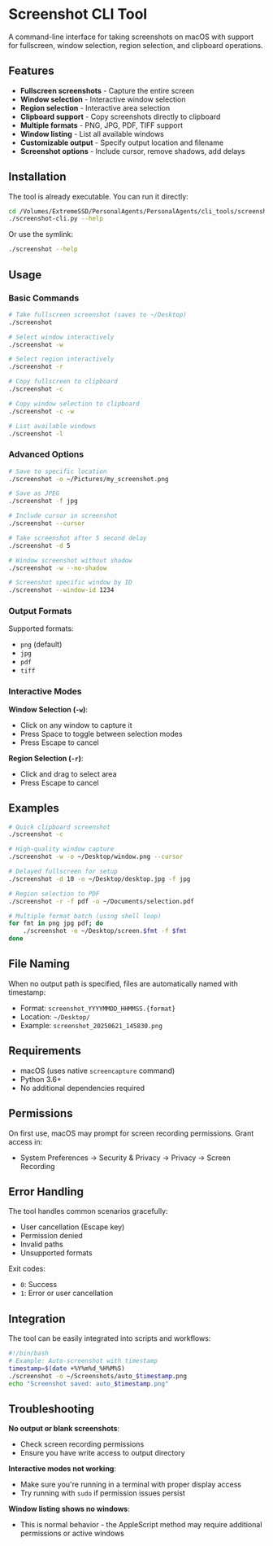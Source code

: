 # Screenshot CLI Tool

A command-line interface for taking screenshots on macOS with support for fullscreen, window selection, region selection, and clipboard operations.

## Features

- **Fullscreen screenshots** - Capture the entire screen
- **Window selection** - Interactive window selection 
- **Region selection** - Interactive area selection
- **Clipboard support** - Copy screenshots directly to clipboard
- **Multiple formats** - PNG, JPG, PDF, TIFF support
- **Window listing** - List all available windows
- **Customizable output** - Specify output location and filename
- **Screenshot options** - Include cursor, remove shadows, add delays

## Installation

The tool is already executable. You can run it directly:

```bash
cd /Volumes/ExtremeSSD/PersonalAgents/PersonalAgents/cli_tools/screenshot-cli
./screenshot-cli.py --help
```

Or use the symlink:

```bash
./screenshot --help
```

## Usage

### Basic Commands

```bash
# Take fullscreen screenshot (saves to ~/Desktop)
./screenshot

# Select window interactively
./screenshot -w

# Select region interactively  
./screenshot -r

# Copy fullscreen to clipboard
./screenshot -c

# Copy window selection to clipboard
./screenshot -c -w

# List available windows
./screenshot -l
```

### Advanced Options

```bash
# Save to specific location
./screenshot -o ~/Pictures/my_screenshot.png

# Save as JPEG
./screenshot -f jpg

# Include cursor in screenshot
./screenshot --cursor

# Take screenshot after 5 second delay
./screenshot -d 5

# Window screenshot without shadow
./screenshot -w --no-shadow

# Screenshot specific window by ID
./screenshot --window-id 1234
```

### Output Formats

Supported formats:
- `png` (default)
- `jpg` 
- `pdf`
- `tiff`

### Interactive Modes

**Window Selection (`-w`)**:
- Click on any window to capture it
- Press Space to toggle between selection modes
- Press Escape to cancel

**Region Selection (`-r`)**:
- Click and drag to select area
- Press Escape to cancel

## Examples

```bash
# Quick clipboard screenshot
./screenshot -c

# High-quality window capture
./screenshot -w -o ~/Desktop/window.png --cursor

# Delayed fullscreen for setup
./screenshot -d 10 -o ~/Desktop/desktop.jpg -f jpg

# Region selection to PDF
./screenshot -r -f pdf -o ~/Documents/selection.pdf

# Multiple format batch (using shell loop)
for fmt in png jpg pdf; do
    ./screenshot -o ~/Desktop/screen.$fmt -f $fmt
done
```

## File Naming

When no output path is specified, files are automatically named with timestamp:
- Format: `screenshot_YYYYMMDD_HHMMSS.{format}`
- Location: `~/Desktop/`
- Example: `screenshot_20250621_145830.png`

## Requirements

- macOS (uses native `screencapture` command)
- Python 3.6+
- No additional dependencies required

## Permissions

On first use, macOS may prompt for screen recording permissions. Grant access in:
- System Preferences → Security & Privacy → Privacy → Screen Recording

## Error Handling

The tool handles common scenarios gracefully:
- User cancellation (Escape key)
- Permission denied
- Invalid paths
- Unsupported formats

Exit codes:
- `0`: Success  
- `1`: Error or user cancellation

## Integration

The tool can be easily integrated into scripts and workflows:

```bash
#!/bin/bash
# Example: Auto-screenshot with timestamp
timestamp=$(date +%Y%m%d_%H%M%S)
./screenshot -o ~/Screenshots/auto_$timestamp.png
echo "Screenshot saved: auto_$timestamp.png"
```

## Troubleshooting

**No output or blank screenshots**:
- Check screen recording permissions
- Ensure you have write access to output directory

**Interactive modes not working**:
- Make sure you're running in a terminal with proper display access
- Try running with `sudo` if permission issues persist

**Window listing shows no windows**:
- This is normal behavior - the AppleScript method may require additional permissions or active windows